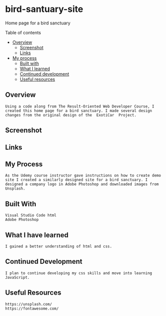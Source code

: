 # bird-santuary-site

Home page for a bird sanctuary

Table of contents

- [Overview](#overview)
  - [Screenshot](#screenshot)
  - [Links](#links)
- [My process](#my-process)
  - [Built with](#built-with)
  - [What I learned](#what-i-learned)
  - [Continued development](#continued-development)
  - [Useful resources](#useful-resources)

## Overview

    Using a code along from The Result-Oriented Web Developer Course, I created this home page for a bird sanctuary. I made several design changes from the original design of the  ExotiCar  Project.

## Screenshot

## Links

## My Process

    As the Udemy course instructor gave instructions on how to create demo site I created a similarly designed site for a bird sanctuary. I designed a company logo in Adobe Photoshop and downloaded images from Unsplash.

## Built With

    Visual Studio Code html
    Adobe Photoshop

## What I have learned

    I gained a better understanding of html and css.

## Continued Development

    I plan to continue developing my css skills and move into learning JavaScript.

## Useful Resources

    https://unsplash.com/
    https://fontawesome.com/
